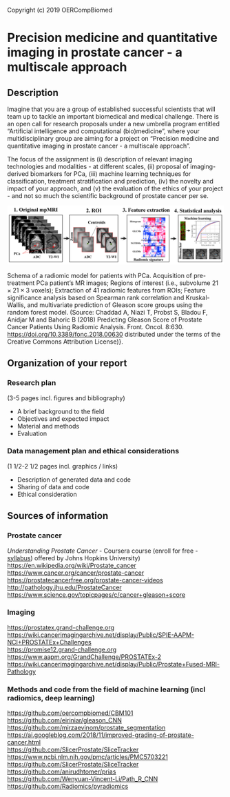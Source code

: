 Copyright (c) 2019 OERCompBiomed

# Precision medicine and quantitative imaging in prostate cancer - a multiscale approach




## Description
Imagine that you are a group of established successful scientists that will team up to tackle an important biomedical and medical challenge. There is an open call for research proposals under a new umbrella program entitled “Artificial intelligence and computational (bio)medicine”, where your multidisciplinary group are aiming for a project on “Precision medicine and quantitative imaging in prostate cancer - a multiscale approach”.

The focus of the assignment is (i) description of relevant imaging technologies and modalities - at different scales, (ii) proposal of imaging-derived biomarkers for PCa, (iii) machine learning techniques for classification, treatment stratification and prediction, (iv) the novelty and impact of your approach, and (v) the evaluation of the ethics of your project - and not so much the scientific background of prostate cancer per se.



![Radiomics image](./latex/chaddad_etal_2018_fig1.png)



Schema of a radiomic model for patients with PCa. Acquisition of pre-treatment PCa patient’s MR images; Regions of interest (i.e., subvolume $21 \times 21 \times 3$ voxels); Extraction of 41 radiomic features from ROIs; Feature significance analysis based on Spearman rank correlation and Kruskal-Wallis, and multivariate
prediction of Gleason score groups using the random forest model. (Source: Chaddad A, Niazi T, Probst S, Bladou F, Anidjar M and Bahoric B (2018) Predicting Gleason Score of
Prostate Cancer Patients Using Radiomic Analysis.
Front. Oncol. 8:630. https://doi.org/10.3389/fonc.2018.00630 distributed under the terms of the Creative Commons Attribution License)}.


## Organization of your report

### Research plan 
(3-5 pages incl. figures and bibliography)
 - A brief background to the field
 - Objectives and expected impact
 - Material and methods
 - Evaluation

### Data management plan and ethical considerations 
(1 1/2-2 1/2 pages incl. graphics / links)
 - Description of generated data and code
 - Sharing of data and code
 - Ethical consideration


## Sources of information

### Prostate cancer

_Understanding Prostate Cancer_ - Coursera course (enroll for free - [syllabus](https://www.coursera.org/learn/prostate-cancer)) offered by Johns Hopkins University)<br>
https://en.wikipedia.org/wiki/Prostate_cancer <br>
https://www.cancer.org/cancer/prostate-cancer <br>
https://prostatecancerfree.org/prostate-cancer-videos <br>
http://pathology.jhu.edu/ProstateCancer <br>
https://www.science.gov/topicpages/c/cancer+gleason+score <br>


### Imaging

https://prostatex.grand-challenge.org <br>
https://wiki.cancerimagingarchive.net/display/Public/SPIE-AAPM-NCI+PROSTATEx+Challenges <br>
https://promise12.grand-challenge.org <br>
https://www.aapm.org/GrandChallenge/PROSTATEx-2 <br>
https://wiki.cancerimagingarchive.net/display/Public/Prostate+Fused-MRI-Pathology <br>



###  Methods and code from the field of machine learning (incl radiomics, deep learning)

https://github.com/oercompbiomed/CBM101 <br>
https://github.com/eiriniar/gleason_CNN <br>
https://github.com/mirzaevinom/prostate_segmentation <br>
https://ai.googleblog.com/2018/11/improved-grading-of-prostate-cancer.html <br>
https://github.com/SlicerProstate/SliceTracker <br>
https://www.ncbi.nlm.nih.gov/pmc/articles/PMC5703221 <br>
https://github.com/SlicerProstate/SliceTracker <br>
https://github.com/anirudhtomer/prias <br>
https://github.com/Wenyuan-Vincent-Li/Path_R_CNN <br>
https://github.com/Radiomics/pyradiomics <br>




